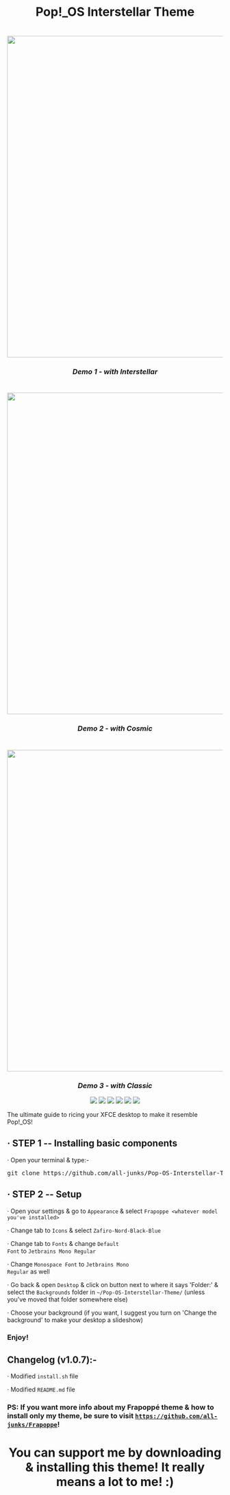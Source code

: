 <h1 align="center"> Pop!_OS Interstellar Theme </h1>

<h1 align="center"><img width=750 src="https://github.com/all-junks/Pop-OS-Interstellar-Theme/blob/main/Demos/demo1.png"/></h1>
<h3 align="center"><em>Demo 1 - with Interstellar</em></h3>
<h1 align="center"><img width=750 src="https://github.com/all-junks/Pop-OS-Interstellar-Theme/blob/main/Demos/demo2.png"/></h1>
<h3 align="center"><em>Demo 2 - with Cosmic</em></h3>
<h1 align="center"><img width=750 src="https://github.com/all-junks/Pop-OS-Interstellar-Theme/blob/main/Demos/demo3.png"/></h1>
<h3 align="center"><em>Demo 3 - with Classic</em></h3>

<p align="center">
  <img src="https://img.shields.io/badge/OS-Linux_Only-f9e2af?style=for-the-badge&logo=linux&logoColor=f9e2af"/>
  <img src="https://img.shields.io/badge/DE-XFCE_ONLY-cba6f7?style=for-the-badge"/>
  <img src="https://img.shields.io/github/stars/all-junks/Pop-OS-Interstellar-Theme?style=for-the-badge&color=e5c890"/>
  <img src="https://img.shields.io/github/downloads/all-junks/Pop-OS-Interstellar-Theme/total?style=for-the-badge&color=a6e3a1"/>
  <img src="https://img.shields.io/badge/License-GPL--3.0-f38ba8?style=for-the-badge&logo=gnu&logoColor=f38ba8"/>
  <img src="https://img.shields.io/badge/Status-WIP-e64553?style=for-the-badge"/>
</p>

The ultimate guide to ricing your XFCE desktop to make it resemble Pop!_OS!

## · STEP 1 -- Installing basic components

· Open your terminal & type:-

<pre>git clone https://github.com/all-junks/Pop-OS-Interstellar-Theme.git; cd Pop-OS-Interstellar-Theme/; chmod 755 install.sh; chmod +x install.sh; ./install.sh  </pre>

## · STEP  2 -- Setup

· Open your settings & go to <code>Appearance</code> & select <code>Frapoppe <whatever model you've installed></code>

· Change tab to <code>Icons</code> & select <code>Zafiro-Nord-Black-Blue</code>

· Change tab to <code>Fonts</code> & change <code>Default Font</code> to <code>Jetbrains Mono Regular</code>

· Change <code>Monospace Font</code> to <code>Jetbrains Mono Regular</code> as well

· Go back & open <code>Desktop</code> & click on button next to where it says 'Folder:' & select the <code>Backgrounds</code> folder in <code>~/Pop-OS-Interstellar-Theme/</code> (unless you've moved that folder somewhere else)

· Choose your background (if you want, I suggest you turn on 'Change the background' to make your desktop a slideshow)

### Enjoy!

## Changelog (v1.0.7):-

· Modified <code>install.sh</code> file

· Modified <code>README.md</code> file

### PS: If you want more info about my Frapoppé theme & how to install only my theme, be sure to visit <code>https://github.com/all-junks/Frapoppe</code>!

<h1 align="center"> You can support me by downloading & installing this theme!
It really means a lot to me! :) </h1>
